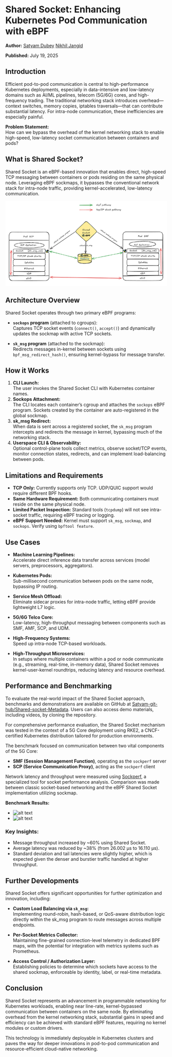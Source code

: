 # Shared Socket: Enhancing Kubernetes Pod Communication with eBPF

**Author:** [Satyam Dubey](https://www.linkedin.com/in/satyam-dubey-142598258/) [Nikhil Jangid](https://www.linkedin.com/in/nikhil-jangid-ab6625269/)

**Published:** July 19, 2025

## Introduction

Efficient pod-to-pod communication is central to high-performance Kubernetes deployments, especially in data-intensive and low-latency domains such as AI/ML pipelines, telecom (5G/6G) cores, and high-frequency trading. The traditional networking stack introduces overhead—context switches, memory copies, iptables traversals—that can contribute substantial latency. For intra-node communication, these inefficiencies are especially painful.

**Problem Statement:**  
How can we bypass the overhead of the kernel networking stack to enable high-speed, low-latency socket communication between containers and pods?

## What is Shared Socket?

Shared Socket is an eBPF-based innovation that enables direct, high-speed TCP messaging between containers or pods residing on the same physical node. Leveraging eBPF sockmaps, it bypasses the conventional network stack for intra-node traffic, providing kernel-accelerated, low-latency communication.

![alt text](./images/shared-socket-for-k8s-pods/ebpf-shared-socket.png)

## Architecture Overview

Shared Socket operates through two primary eBPF programs:

- **`sockops` program** (attached to cgroups):  
   Captures TCP socket events (`connect()`, `accept()`) and dynamically updates the sockmap with active TCP sockets.

- **`sk_msg` program** (attached to the sockmap):  
   Redirects messages in-kernel between sockets using `bpf_msg_redirect_hash()`, ensuring kernel-bypass for message transfer.

## How it Works

1. **CLI Launch:**  
   The user invokes the Shared Socket CLI with Kubernetes container names.
2. **Sockops Attachment:**  
   The CLI locates each container’s cgroup and attaches the `sockops` eBPF program. Sockets created by the container are auto-registered in the global sockmap.
3. **sk_msg Redirect:**  
   When data is sent across a registered socket, the `sk_msg` program intercepts and redirects the message in kernel, bypassing much of the networking stack.
4. **Userspace CLI & Observability:**  
   Optional control-plane tools collect metrics, observe socket/TCP events, monitor connection states, redirects, and can implement load-balancing between pods.

## Limitations and Requirements

- **TCP Only:** Currently supports only TCP. UDP/QUIC support would require different BPF hooks.
- **Same Hardware Requirement:** Both communicating containers must reside on the same physical node.
- **Limited Packet Inspection:** Standard tools (`tcpdump`) will not see intra-socket traffic, requiring eBPF tracing or logging.
- **eBPF Support Needed:** Kernel must support `sk_msg`, `sockmap`, and `sockops`. Verify using `bpftool feature`.

## Use Cases

- **Machine Learning Pipelines:**  
   Accelerate direct inference data transfer across services (model servers, preprocessors, aggregators).

- **Kubernetes Pods:**  
   Sub-millisecond communication between pods on the same node, bypassing IP routing.

- **Service Mesh Offload:**  
   Eliminate sidecar proxies for intra-node traffic, letting eBPF provide lightweight L7 logic.

- **5G/6G Telco Core:**  
   Low-latency, high-throughput messaging between components such as SMF, AMF, SCP, and UDM.

- **High-Frequency Systems:**  
   Speed up intra-node TCP-based workloads.

- **High-Throughput Microservices:**  
   In setups where multiple containers within a pod or node communicate (e.g., streaming, real-time, in-memory data), Shared Socket removes kernel-user-kernel roundtrips, reducing latency and resource overhead.

## Performance and Benchmarking

To evaluate the real-world impact of the Shared Socket approach, benchmarks and demonstrations are available on GitHub at [Satyam-git-hub/Shared-socket-Metadata](https://github.com/Satyam-git-hub/Shared-socket-Metadata). Users can also access demo materials, including videos, by cloning the repository.

For comprehensive performance evaluation, the Shared Socket mechanism was tested in the context of a 5G Core deployment using RKE2, a CNCF-certified Kubernetes distribution tailored for production environments.

The benchmark focused on communication between two vital components of the 5G Core:

- **SMF (Session Management Function)**, operating as the `sockperf` server
- **SCP (Service Communication Proxy)**, acting as the `sockperf` client

Network latency and throughput were measured using [Sockperf](https://github.com/Mellanox/sockperf), a specialized tool for socket performance analysis. Comparison was made between classic socket-based networking and the eBPF Shared Socket implementation utilizing sockmap.

**Benchmark Results:**

- ![alt text](./images/shared-socket-for-k8s-pods/ebpf-shared-socket-performance.png)
- ![alt text](./images/shared-socket-for-k8s-pods/ebpf-shared-socket-latency.png)

### Key Insights:

- Message throughput increased by ~60% using Shared Socket.
- Average latency was reduced by ~38% (from 26.002 µs to 16.110 µs).
- Standard deviation and tail latencies were slightly higher, which is expected given the denser and burstier traffic handled at higher throughput.

## Further Developments

Shared Socket offers significant opportunities for further optimization and innovation, including:

- **Custom Load Balancing via `sk_msg`:**  
  Implementing round-robin, hash-based, or QoS-aware distribution logic directly within the sk_msg program to route messages across multiple endpoints.

- **Per-Socket Metrics Collector:**  
  Maintaining fine-grained connection-level telemetry in dedicated BPF maps, with the potential for integration with metrics systems such as Prometheus.

- **Access Control / Authorization Layer:**  
  Establishing policies to determine which sockets have access to the shared sockmap, enforceable by identity, label, or real-time metadata.

## Conclusion

Shared Socket represents an advancement in programmable networking for Kubernetes workloads, enabling near line-rate, kernel-bypassed communication between containers on the same node. By eliminating overhead from the kernel networking stack, substantial gains in speed and efficiency can be achieved with standard eBPF features, requiring no kernel modules or custom drivers.

This technology is immediately deployable in Kubernetes clusters and paves the way for deeper innovations in pod-to-pod communication and resource-efficient cloud-native networking.
